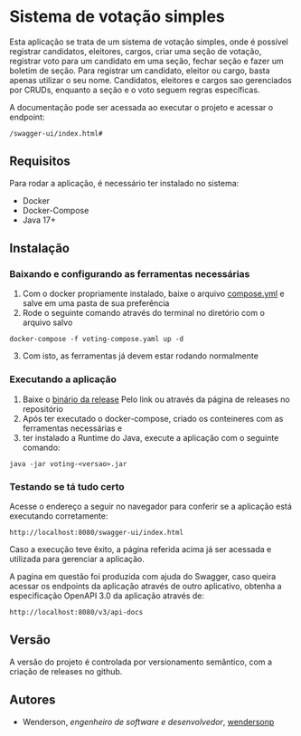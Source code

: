 # Sistema de votação simples

Esta aplicação se trata de um sistema de votação simples, onde é possível registrar 
candidatos, eleitores, cargos, criar uma seção de votação, registrar voto para um candidato
em uma seção, fechar seção e fazer um boletim de seção. Para registrar um candidato, eleitor ou
cargo, basta apenas utilizar o seu nome. Candidatos, eleitores e cargos sao gerenciados por CRUDs,
enquanto a seção e o voto seguem regras específicas.

A documentação pode ser acessada ao executar o projeto e acessar o endpoint:
```
/swagger-ui/index.html#
```

## Requisitos

Para rodar a aplicação, é necessário ter instalado no sistema:

- Docker
- Docker-Compose
- Java 17+

## Instalação

### Baixando e configurando as ferramentas necessárias

1. Com o docker propriamente instalado, baixe o arquivo [compose.yml](https://github.com/wendersonp/poll/releases)
   e salve em uma pasta de sua preferência
2. Rode o seguinte comando através do terminal no diretório com o arquivo salvo
```
docker-compose -f voting-compose.yaml up -d
```
3. Com isto, as ferramentas já devem estar rodando normalmente

### Executando a aplicação

1. Baixe o [binário da release](https://github.com/wendersonp/voting/releases)
   Pelo link ou através da página de releases no repositório
2. Após ter executado o docker-compose, criado os conteineres com as ferramentas necessárias e 
3. ter instalado a Runtime do Java, execute a aplicação com o seguinte comando:

```
java -jar voting-<versao>.jar
```

### Testando se tá tudo certo

Acesse o endereço a seguir no navegador para conferir se a aplicação está executando corretamente:

```
http://localhost:8080/swagger-ui/index.html
```
Caso a execução teve êxito, a página referida acima já ser acessada e utilizada
para gerenciar a aplicação.

A pagina em questão foi produzida com ajuda do Swagger, caso queira acessar os
endpoints da aplicação  através de outro aplicativo, obtenha a especificação
OpenAPI 3.0 da aplicação através de:

```
http://localhost:8080/v3/api-docs
```


## Versão

A versão do projeto é controlada por versionamento semântico, com a criação de releases no github.

## Autores

- Wenderson, *engenheiro de software e desenvolvedor*, [wendersonp](https://github.com/wendersonp)


